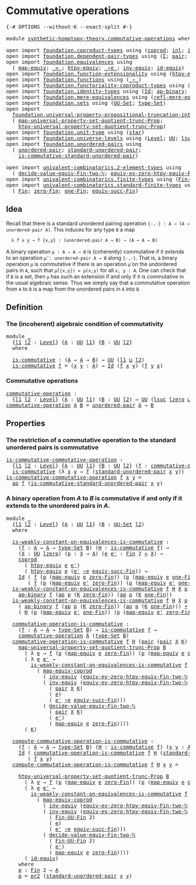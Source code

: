 # Commutative operations

<pre class="Agda"><a id="35" class="Symbol">{-#</a> <a id="39" class="Keyword">OPTIONS</a> <a id="47" class="Pragma">--without-K</a> <a id="59" class="Pragma">--exact-split</a> <a id="73" class="Symbol">#-}</a>

<a id="78" class="Keyword">module</a> <a id="85" href="synthetic-homotopy-theory.commutative-operations.html" class="Module">synthetic-homotopy-theory.commutative-operations</a> <a id="134" class="Keyword">where</a>

<a id="141" class="Keyword">open</a> <a id="146" class="Keyword">import</a> <a id="153" href="foundation.coproduct-types.html" class="Module">foundation.coproduct-types</a> <a id="180" class="Keyword">using</a> <a id="186" class="Symbol">(</a><a id="187" href="foundation.coproduct-types.html#1168" class="Datatype">coprod</a><a id="193" class="Symbol">;</a> <a id="195" href="foundation.coproduct-types.html#1239" class="InductiveConstructor">inl</a><a id="198" class="Symbol">;</a> <a id="200" href="foundation.coproduct-types.html#1262" class="InductiveConstructor">inr</a><a id="203" class="Symbol">)</a>
<a id="205" class="Keyword">open</a> <a id="210" class="Keyword">import</a> <a id="217" href="foundation.dependent-pair-types.html" class="Module">foundation.dependent-pair-types</a> <a id="249" class="Keyword">using</a> <a id="255" class="Symbol">(</a><a id="256" href="foundation-core.dependent-pair-types.html#502" class="Record">Σ</a><a id="257" class="Symbol">;</a> <a id="259" href="foundation-core.dependent-pair-types.html#575" class="InductiveConstructor">pair</a><a id="263" class="Symbol">;</a> <a id="265" href="foundation-core.dependent-pair-types.html#592" class="Field">pr1</a><a id="268" class="Symbol">;</a> <a id="270" href="foundation-core.dependent-pair-types.html#604" class="Field">pr2</a><a id="273" class="Symbol">)</a>
<a id="275" class="Keyword">open</a> <a id="280" class="Keyword">import</a> <a id="287" href="foundation.equivalences.html" class="Module">foundation.equivalences</a> <a id="311" class="Keyword">using</a>
  <a id="319" class="Symbol">(</a> <a id="321" href="foundation-core.equivalences.html#1807" class="Function">map-equiv</a><a id="330" class="Symbol">;</a> <a id="332" href="foundation-core.equivalences.html#1607" class="Function Operator">_≃_</a><a id="335" class="Symbol">;</a> <a id="337" href="foundation.equivalences.html#14008" class="Function">htpy-equiv</a><a id="347" class="Symbol">;</a> <a id="349" href="foundation-core.equivalences.html#7843" class="Function Operator">_∘e_</a><a id="353" class="Symbol">;</a> <a id="355" href="foundation-core.equivalences.html#5707" class="Function">inv-equiv</a><a id="364" class="Symbol">;</a> <a id="366" href="foundation-core.equivalences.html#2480" class="Function">id-equiv</a><a id="374" class="Symbol">)</a>
<a id="376" class="Keyword">open</a> <a id="381" class="Keyword">import</a> <a id="388" href="foundation.function-extensionality.html" class="Module">foundation.function-extensionality</a> <a id="423" class="Keyword">using</a> <a id="429" class="Symbol">(</a><a id="430" href="foundation.function-extensionality.html#946" class="Function">htpy-eq</a><a id="437" class="Symbol">)</a>
<a id="439" class="Keyword">open</a> <a id="444" class="Keyword">import</a> <a id="451" href="foundation.functions.html" class="Module">foundation.functions</a> <a id="472" class="Keyword">using</a> <a id="478" class="Symbol">(</a><a id="479" href="foundation-core.functions.html#407" class="Function Operator">_∘_</a><a id="482" class="Symbol">)</a>
<a id="484" class="Keyword">open</a> <a id="489" class="Keyword">import</a> <a id="496" href="foundation.functoriality-coproduct-types.html" class="Module">foundation.functoriality-coproduct-types</a> <a id="537" class="Keyword">using</a> <a id="543" class="Symbol">(</a><a id="544" href="foundation.functoriality-coproduct-types.html#4427" class="Function">map-equiv-coprod</a><a id="560" class="Symbol">)</a>
<a id="562" class="Keyword">open</a> <a id="567" class="Keyword">import</a> <a id="574" href="foundation.identity-types.html" class="Module">foundation.identity-types</a> <a id="600" class="Keyword">using</a> <a id="606" class="Symbol">(</a><a id="607" href="foundation-core.identity-types.html#641" class="Datatype">Id</a><a id="609" class="Symbol">;</a> <a id="611" href="foundation-core.identity-types.html#6352" class="Function">ap-binary</a><a id="620" class="Symbol">;</a> <a id="622" href="foundation-core.identity-types.html#2853" class="Function">ap</a><a id="624" class="Symbol">;</a> <a id="626" href="foundation-core.identity-types.html#1239" class="Function Operator">_∙_</a><a id="629" class="Symbol">)</a>
<a id="631" class="Keyword">open</a> <a id="636" class="Keyword">import</a> <a id="643" href="foundation.mere-equivalences.html" class="Module">foundation.mere-equivalences</a> <a id="672" class="Keyword">using</a> <a id="678" class="Symbol">(</a><a id="679" href="foundation.mere-equivalences.html#1762" class="Function">refl-mere-equiv</a><a id="694" class="Symbol">)</a>
<a id="696" class="Keyword">open</a> <a id="701" class="Keyword">import</a> <a id="708" href="foundation.sets.html" class="Module">foundation.sets</a> <a id="724" class="Keyword">using</a> <a id="730" class="Symbol">(</a><a id="731" href="foundation-core.sets.html#1177" class="Function">UU-Set</a><a id="737" class="Symbol">;</a> <a id="739" href="foundation-core.sets.html#1291" class="Function">type-Set</a><a id="747" class="Symbol">)</a>
<a id="749" class="Keyword">open</a> <a id="754" class="Keyword">import</a>
  <a id="763" href="foundation.universal-property-propositional-truncation-into-sets.html" class="Module">foundation.universal-property-propositional-truncation-into-sets</a> <a id="828" class="Keyword">using</a>
  <a id="836" class="Symbol">(</a> <a id="838" href="foundation.universal-property-propositional-truncation-into-sets.html#3778" class="Function">map-universal-property-set-quotient-trunc-Prop</a><a id="884" class="Symbol">;</a>
    <a id="890" href="foundation.universal-property-propositional-truncation-into-sets.html#4467" class="Function">htpy-universal-property-set-quotient-trunc-Prop</a><a id="937" class="Symbol">)</a>
<a id="939" class="Keyword">open</a> <a id="944" class="Keyword">import</a> <a id="951" href="foundation.unit-type.html" class="Module">foundation.unit-type</a> <a id="972" class="Keyword">using</a> <a id="978" class="Symbol">(</a><a id="979" href="foundation.unit-type.html#999" class="InductiveConstructor">star</a><a id="983" class="Symbol">)</a>
<a id="985" class="Keyword">open</a> <a id="990" class="Keyword">import</a> <a id="997" href="foundation.universe-levels.html" class="Module">foundation.universe-levels</a> <a id="1024" class="Keyword">using</a> <a id="1030" class="Symbol">(</a><a id="1031" href="Agda.Primitive.html#597" class="Postulate">Level</a><a id="1036" class="Symbol">;</a> <a id="1038" href="foundation-core.universe-levels.html#222" class="Primitive">UU</a><a id="1040" class="Symbol">;</a> <a id="1042" href="Agda.Primitive.html#780" class="Primitive">lsuc</a><a id="1046" class="Symbol">;</a> <a id="1048" href="Agda.Primitive.html#810" class="Primitive Operator">_⊔_</a><a id="1051" class="Symbol">;</a> <a id="1053" href="Agda.Primitive.html#764" class="Primitive">lzero</a><a id="1058" class="Symbol">)</a>
<a id="1060" class="Keyword">open</a> <a id="1065" class="Keyword">import</a> <a id="1072" href="foundation.unordered-pairs.html" class="Module">foundation.unordered-pairs</a> <a id="1099" class="Keyword">using</a>
  <a id="1107" class="Symbol">(</a> <a id="1109" href="foundation.unordered-pairs.html#2321" class="Function">unordered-pair</a><a id="1123" class="Symbol">;</a> <a id="1125" href="foundation.unordered-pairs.html#4308" class="Function">standard-unordered-pair</a><a id="1148" class="Symbol">;</a>
    <a id="1154" href="foundation.unordered-pairs.html#7236" class="Function">is-commutative-standard-unordered-pair</a><a id="1192" class="Symbol">)</a>

<a id="1195" class="Keyword">open</a> <a id="1200" class="Keyword">import</a> <a id="1207" href="univalent-combinatorics.2-element-types.html" class="Module">univalent-combinatorics.2-element-types</a> <a id="1247" class="Keyword">using</a>
  <a id="1255" class="Symbol">(</a> <a id="1257" href="univalent-combinatorics.2-element-types.html#28054" class="Function">decide-value-equiv-Fin-two-ℕ</a><a id="1285" class="Symbol">;</a> <a id="1287" href="univalent-combinatorics.2-element-types.html#17066" class="Function">equiv-ev-zero-htpy-equiv-Fin-two-ℕ</a><a id="1321" class="Symbol">)</a>
<a id="1323" class="Keyword">open</a> <a id="1328" class="Keyword">import</a> <a id="1335" href="univalent-combinatorics.finite-types.html" class="Module">univalent-combinatorics.finite-types</a> <a id="1372" class="Keyword">using</a> <a id="1378" class="Symbol">(</a><a id="1379" href="univalent-combinatorics.finite-types.html#9007" class="Function">Fin-UU-Fin</a><a id="1389" class="Symbol">)</a>
<a id="1391" class="Keyword">open</a> <a id="1396" class="Keyword">import</a> <a id="1403" href="univalent-combinatorics.standard-finite-types.html" class="Module">univalent-combinatorics.standard-finite-types</a> <a id="1449" class="Keyword">using</a>
  <a id="1457" class="Symbol">(</a> <a id="1459" href="univalent-combinatorics.standard-finite-types.html#2085" class="Function">Fin</a><a id="1462" class="Symbol">;</a> <a id="1464" href="univalent-combinatorics.standard-finite-types.html#7019" class="Function">zero-Fin</a><a id="1472" class="Symbol">;</a> <a id="1474" href="univalent-combinatorics.standard-finite-types.html#8254" class="Function">one-Fin</a><a id="1481" class="Symbol">;</a> <a id="1483" href="univalent-combinatorics.standard-finite-types.html#11714" class="Function">equiv-succ-Fin</a><a id="1497" class="Symbol">)</a>
</pre>
## Idea

Recall that there is a standard unordered pairing operation `{-,-} : A → (A → unordered-pair A)`. This induces for any type `B` a map

```md
  λ f x y → f {x,y} : (unordered-pair A → B) → (A → A → B)
```

A binary operation `μ : A → A → B` is (coherently) commutative if it extends to an operation `μ̃ : unordered-pair A → B` along `{-,-}`. That is, a binary operation `μ` is commutative if there is an operation `μ̃` on the undordered pairs in `A`, such that `μ̃({x,y}) = μ(x,y)` for all `x, y : A`. One can check that if `B` is a set, then `μ` has such an extension if and only if it is commutative in the usual algebraic sense. Thus we simply say that a commutative operation from `A` to `B` is a map from the unordered pairs in `A` into `B`.

## Definition

### The (incoherent) algebraic condition of commutativity

<pre class="Agda"><a id="2342" class="Keyword">module</a> <a id="2349" href="synthetic-homotopy-theory.commutative-operations.html#2349" class="Module">_</a>
  <a id="2353" class="Symbol">{</a><a id="2354" href="synthetic-homotopy-theory.commutative-operations.html#2354" class="Bound">l1</a> <a id="2357" href="synthetic-homotopy-theory.commutative-operations.html#2357" class="Bound">l2</a> <a id="2360" class="Symbol">:</a> <a id="2362" href="Agda.Primitive.html#597" class="Postulate">Level</a><a id="2367" class="Symbol">}</a> <a id="2369" class="Symbol">{</a><a id="2370" href="synthetic-homotopy-theory.commutative-operations.html#2370" class="Bound">A</a> <a id="2372" class="Symbol">:</a> <a id="2374" href="foundation-core.universe-levels.html#222" class="Primitive">UU</a> <a id="2377" href="synthetic-homotopy-theory.commutative-operations.html#2354" class="Bound">l1</a><a id="2379" class="Symbol">}</a> <a id="2381" class="Symbol">{</a><a id="2382" href="synthetic-homotopy-theory.commutative-operations.html#2382" class="Bound">B</a> <a id="2384" class="Symbol">:</a> <a id="2386" href="foundation-core.universe-levels.html#222" class="Primitive">UU</a> <a id="2389" href="synthetic-homotopy-theory.commutative-operations.html#2357" class="Bound">l2</a><a id="2391" class="Symbol">}</a>
  <a id="2395" class="Keyword">where</a>
  
  <a id="2406" href="synthetic-homotopy-theory.commutative-operations.html#2406" class="Function">is-commutative</a> <a id="2421" class="Symbol">:</a> <a id="2423" class="Symbol">(</a><a id="2424" href="synthetic-homotopy-theory.commutative-operations.html#2370" class="Bound">A</a> <a id="2426" class="Symbol">→</a> <a id="2428" href="synthetic-homotopy-theory.commutative-operations.html#2370" class="Bound">A</a> <a id="2430" class="Symbol">→</a> <a id="2432" href="synthetic-homotopy-theory.commutative-operations.html#2382" class="Bound">B</a><a id="2433" class="Symbol">)</a> <a id="2435" class="Symbol">→</a> <a id="2437" href="foundation-core.universe-levels.html#222" class="Primitive">UU</a> <a id="2440" class="Symbol">(</a><a id="2441" href="synthetic-homotopy-theory.commutative-operations.html#2354" class="Bound">l1</a> <a id="2444" href="Agda.Primitive.html#810" class="Primitive Operator">⊔</a> <a id="2446" href="synthetic-homotopy-theory.commutative-operations.html#2357" class="Bound">l2</a><a id="2448" class="Symbol">)</a>
  <a id="2452" href="synthetic-homotopy-theory.commutative-operations.html#2406" class="Function">is-commutative</a> <a id="2467" href="synthetic-homotopy-theory.commutative-operations.html#2467" class="Bound">f</a> <a id="2469" class="Symbol">=</a> <a id="2471" class="Symbol">(</a><a id="2472" href="synthetic-homotopy-theory.commutative-operations.html#2472" class="Bound">x</a> <a id="2474" href="synthetic-homotopy-theory.commutative-operations.html#2474" class="Bound">y</a> <a id="2476" class="Symbol">:</a> <a id="2478" href="synthetic-homotopy-theory.commutative-operations.html#2370" class="Bound">A</a><a id="2479" class="Symbol">)</a> <a id="2481" class="Symbol">→</a> <a id="2483" href="foundation-core.identity-types.html#641" class="Datatype">Id</a> <a id="2486" class="Symbol">(</a><a id="2487" href="synthetic-homotopy-theory.commutative-operations.html#2467" class="Bound">f</a> <a id="2489" href="synthetic-homotopy-theory.commutative-operations.html#2472" class="Bound">x</a> <a id="2491" href="synthetic-homotopy-theory.commutative-operations.html#2474" class="Bound">y</a><a id="2492" class="Symbol">)</a> <a id="2494" class="Symbol">(</a><a id="2495" href="synthetic-homotopy-theory.commutative-operations.html#2467" class="Bound">f</a> <a id="2497" href="synthetic-homotopy-theory.commutative-operations.html#2474" class="Bound">y</a> <a id="2499" href="synthetic-homotopy-theory.commutative-operations.html#2472" class="Bound">x</a><a id="2500" class="Symbol">)</a>
</pre>
### Commutative operations

<pre class="Agda"><a id="commutative-operation"></a><a id="2543" href="synthetic-homotopy-theory.commutative-operations.html#2543" class="Function">commutative-operation</a> <a id="2565" class="Symbol">:</a>
  <a id="2569" class="Symbol">{</a><a id="2570" href="synthetic-homotopy-theory.commutative-operations.html#2570" class="Bound">l1</a> <a id="2573" href="synthetic-homotopy-theory.commutative-operations.html#2573" class="Bound">l2</a> <a id="2576" class="Symbol">:</a> <a id="2578" href="Agda.Primitive.html#597" class="Postulate">Level</a><a id="2583" class="Symbol">}</a> <a id="2585" class="Symbol">(</a><a id="2586" href="synthetic-homotopy-theory.commutative-operations.html#2586" class="Bound">A</a> <a id="2588" class="Symbol">:</a> <a id="2590" href="foundation-core.universe-levels.html#222" class="Primitive">UU</a> <a id="2593" href="synthetic-homotopy-theory.commutative-operations.html#2570" class="Bound">l1</a><a id="2595" class="Symbol">)</a> <a id="2597" class="Symbol">(</a><a id="2598" href="synthetic-homotopy-theory.commutative-operations.html#2598" class="Bound">B</a> <a id="2600" class="Symbol">:</a> <a id="2602" href="foundation-core.universe-levels.html#222" class="Primitive">UU</a> <a id="2605" href="synthetic-homotopy-theory.commutative-operations.html#2573" class="Bound">l2</a><a id="2607" class="Symbol">)</a> <a id="2609" class="Symbol">→</a> <a id="2611" href="foundation-core.universe-levels.html#222" class="Primitive">UU</a> <a id="2614" class="Symbol">(</a><a id="2615" href="Agda.Primitive.html#780" class="Primitive">lsuc</a> <a id="2620" href="Agda.Primitive.html#764" class="Primitive">lzero</a> <a id="2626" href="Agda.Primitive.html#810" class="Primitive Operator">⊔</a> <a id="2628" href="synthetic-homotopy-theory.commutative-operations.html#2570" class="Bound">l1</a> <a id="2631" href="Agda.Primitive.html#810" class="Primitive Operator">⊔</a> <a id="2633" href="synthetic-homotopy-theory.commutative-operations.html#2573" class="Bound">l2</a><a id="2635" class="Symbol">)</a>
<a id="2637" href="synthetic-homotopy-theory.commutative-operations.html#2543" class="Function">commutative-operation</a> <a id="2659" href="synthetic-homotopy-theory.commutative-operations.html#2659" class="Bound">A</a> <a id="2661" href="synthetic-homotopy-theory.commutative-operations.html#2661" class="Bound">B</a> <a id="2663" class="Symbol">=</a> <a id="2665" href="foundation.unordered-pairs.html#2321" class="Function">unordered-pair</a> <a id="2680" href="synthetic-homotopy-theory.commutative-operations.html#2659" class="Bound">A</a> <a id="2682" class="Symbol">→</a> <a id="2684" href="synthetic-homotopy-theory.commutative-operations.html#2661" class="Bound">B</a>
</pre>
## Properties

### The restriction of a commutative operation to the standard unordered pairs is commutative

<pre class="Agda"><a id="is-commutative-commutative-operation"></a><a id="2809" href="synthetic-homotopy-theory.commutative-operations.html#2809" class="Function">is-commutative-commutative-operation</a> <a id="2846" class="Symbol">:</a>
  <a id="2850" class="Symbol">{</a><a id="2851" href="synthetic-homotopy-theory.commutative-operations.html#2851" class="Bound">l1</a> <a id="2854" href="synthetic-homotopy-theory.commutative-operations.html#2854" class="Bound">l2</a> <a id="2857" class="Symbol">:</a> <a id="2859" href="Agda.Primitive.html#597" class="Postulate">Level</a><a id="2864" class="Symbol">}</a> <a id="2866" class="Symbol">{</a><a id="2867" href="synthetic-homotopy-theory.commutative-operations.html#2867" class="Bound">A</a> <a id="2869" class="Symbol">:</a> <a id="2871" href="foundation-core.universe-levels.html#222" class="Primitive">UU</a> <a id="2874" href="synthetic-homotopy-theory.commutative-operations.html#2851" class="Bound">l1</a><a id="2876" class="Symbol">}</a> <a id="2878" class="Symbol">{</a><a id="2879" href="synthetic-homotopy-theory.commutative-operations.html#2879" class="Bound">B</a> <a id="2881" class="Symbol">:</a> <a id="2883" href="foundation-core.universe-levels.html#222" class="Primitive">UU</a> <a id="2886" href="synthetic-homotopy-theory.commutative-operations.html#2854" class="Bound">l2</a><a id="2888" class="Symbol">}</a> <a id="2890" class="Symbol">(</a><a id="2891" href="synthetic-homotopy-theory.commutative-operations.html#2891" class="Bound">f</a> <a id="2893" class="Symbol">:</a> <a id="2895" href="synthetic-homotopy-theory.commutative-operations.html#2543" class="Function">commutative-operation</a> <a id="2917" href="synthetic-homotopy-theory.commutative-operations.html#2867" class="Bound">A</a> <a id="2919" href="synthetic-homotopy-theory.commutative-operations.html#2879" class="Bound">B</a><a id="2920" class="Symbol">)</a> <a id="2922" class="Symbol">→</a>
  <a id="2926" href="synthetic-homotopy-theory.commutative-operations.html#2406" class="Function">is-commutative</a> <a id="2941" class="Symbol">(λ</a> <a id="2944" href="synthetic-homotopy-theory.commutative-operations.html#2944" class="Bound">x</a> <a id="2946" href="synthetic-homotopy-theory.commutative-operations.html#2946" class="Bound">y</a> <a id="2948" class="Symbol">→</a> <a id="2950" href="synthetic-homotopy-theory.commutative-operations.html#2891" class="Bound">f</a> <a id="2952" class="Symbol">(</a><a id="2953" href="foundation.unordered-pairs.html#4308" class="Function">standard-unordered-pair</a> <a id="2977" href="synthetic-homotopy-theory.commutative-operations.html#2944" class="Bound">x</a> <a id="2979" href="synthetic-homotopy-theory.commutative-operations.html#2946" class="Bound">y</a><a id="2980" class="Symbol">))</a>
<a id="2983" href="synthetic-homotopy-theory.commutative-operations.html#2809" class="Function">is-commutative-commutative-operation</a> <a id="3020" href="synthetic-homotopy-theory.commutative-operations.html#3020" class="Bound">f</a> <a id="3022" href="synthetic-homotopy-theory.commutative-operations.html#3022" class="Bound">x</a> <a id="3024" href="synthetic-homotopy-theory.commutative-operations.html#3024" class="Bound">y</a> <a id="3026" class="Symbol">=</a>
  <a id="3030" href="foundation-core.identity-types.html#2853" class="Function">ap</a> <a id="3033" href="synthetic-homotopy-theory.commutative-operations.html#3020" class="Bound">f</a> <a id="3035" class="Symbol">(</a><a id="3036" href="foundation.unordered-pairs.html#7236" class="Function">is-commutative-standard-unordered-pair</a> <a id="3075" href="synthetic-homotopy-theory.commutative-operations.html#3022" class="Bound">x</a> <a id="3077" href="synthetic-homotopy-theory.commutative-operations.html#3024" class="Bound">y</a><a id="3078" class="Symbol">)</a>
</pre>
### A binary operation from $A$ to $B$ is commutative if and only if it extends to the unordered pairs in $A$.

<pre class="Agda"><a id="3205" class="Keyword">module</a> <a id="3212" href="synthetic-homotopy-theory.commutative-operations.html#3212" class="Module">_</a>
  <a id="3216" class="Symbol">{</a><a id="3217" href="synthetic-homotopy-theory.commutative-operations.html#3217" class="Bound">l1</a> <a id="3220" href="synthetic-homotopy-theory.commutative-operations.html#3220" class="Bound">l2</a> <a id="3223" class="Symbol">:</a> <a id="3225" href="Agda.Primitive.html#597" class="Postulate">Level</a><a id="3230" class="Symbol">}</a> <a id="3232" class="Symbol">{</a><a id="3233" href="synthetic-homotopy-theory.commutative-operations.html#3233" class="Bound">A</a> <a id="3235" class="Symbol">:</a> <a id="3237" href="foundation-core.universe-levels.html#222" class="Primitive">UU</a> <a id="3240" href="synthetic-homotopy-theory.commutative-operations.html#3217" class="Bound">l1</a><a id="3242" class="Symbol">}</a> <a id="3244" class="Symbol">(</a><a id="3245" href="synthetic-homotopy-theory.commutative-operations.html#3245" class="Bound">B</a> <a id="3247" class="Symbol">:</a> <a id="3249" href="foundation-core.sets.html#1177" class="Function">UU-Set</a> <a id="3256" href="synthetic-homotopy-theory.commutative-operations.html#3220" class="Bound">l2</a><a id="3258" class="Symbol">)</a>
  <a id="3262" class="Keyword">where</a>

  <a id="3271" href="synthetic-homotopy-theory.commutative-operations.html#3271" class="Function">is-weakly-constant-on-equivalences-is-commutative</a> <a id="3321" class="Symbol">:</a>
    <a id="3327" class="Symbol">(</a><a id="3328" href="synthetic-homotopy-theory.commutative-operations.html#3328" class="Bound">f</a> <a id="3330" class="Symbol">:</a> <a id="3332" href="synthetic-homotopy-theory.commutative-operations.html#3233" class="Bound">A</a> <a id="3334" class="Symbol">→</a> <a id="3336" href="synthetic-homotopy-theory.commutative-operations.html#3233" class="Bound">A</a> <a id="3338" class="Symbol">→</a> <a id="3340" href="foundation-core.sets.html#1291" class="Function">type-Set</a> <a id="3349" href="synthetic-homotopy-theory.commutative-operations.html#3245" class="Bound">B</a><a id="3350" class="Symbol">)</a> <a id="3352" class="Symbol">(</a><a id="3353" href="synthetic-homotopy-theory.commutative-operations.html#3353" class="Bound">H</a> <a id="3355" class="Symbol">:</a> <a id="3357" href="synthetic-homotopy-theory.commutative-operations.html#2406" class="Function">is-commutative</a> <a id="3372" href="synthetic-homotopy-theory.commutative-operations.html#3328" class="Bound">f</a><a id="3373" class="Symbol">)</a> <a id="3375" class="Symbol">→</a>
    <a id="3381" class="Symbol">(</a><a id="3382" href="synthetic-homotopy-theory.commutative-operations.html#3382" class="Bound">X</a> <a id="3384" class="Symbol">:</a> <a id="3386" href="foundation-core.universe-levels.html#222" class="Primitive">UU</a> <a id="3389" href="Agda.Primitive.html#764" class="Primitive">lzero</a><a id="3394" class="Symbol">)</a> <a id="3396" class="Symbol">(</a><a id="3397" href="synthetic-homotopy-theory.commutative-operations.html#3397" class="Bound">p</a> <a id="3399" class="Symbol">:</a> <a id="3401" href="synthetic-homotopy-theory.commutative-operations.html#3382" class="Bound">X</a> <a id="3403" class="Symbol">→</a> <a id="3405" href="synthetic-homotopy-theory.commutative-operations.html#3233" class="Bound">A</a><a id="3406" class="Symbol">)</a> <a id="3408" class="Symbol">(</a><a id="3409" href="synthetic-homotopy-theory.commutative-operations.html#3409" class="Bound">e</a> <a id="3411" href="synthetic-homotopy-theory.commutative-operations.html#3411" class="Bound">e&#39;</a> <a id="3414" class="Symbol">:</a> <a id="3416" href="univalent-combinatorics.standard-finite-types.html#2085" class="Function">Fin</a> <a id="3420" class="Number">2</a> <a id="3422" href="foundation-core.equivalences.html#1607" class="Function Operator">≃</a> <a id="3424" href="synthetic-homotopy-theory.commutative-operations.html#3382" class="Bound">X</a><a id="3425" class="Symbol">)</a> <a id="3427" class="Symbol">→</a>
    <a id="3433" href="foundation.coproduct-types.html#1168" class="Datatype">coprod</a>
      <a id="3446" class="Symbol">(</a> <a id="3448" href="foundation.equivalences.html#14008" class="Function">htpy-equiv</a> <a id="3459" href="synthetic-homotopy-theory.commutative-operations.html#3409" class="Bound">e</a> <a id="3461" href="synthetic-homotopy-theory.commutative-operations.html#3411" class="Bound">e&#39;</a><a id="3463" class="Symbol">)</a>
      <a id="3471" class="Symbol">(</a> <a id="3473" href="foundation.equivalences.html#14008" class="Function">htpy-equiv</a> <a id="3484" href="synthetic-homotopy-theory.commutative-operations.html#3409" class="Bound">e</a> <a id="3486" class="Symbol">(</a><a id="3487" href="synthetic-homotopy-theory.commutative-operations.html#3411" class="Bound">e&#39;</a> <a id="3490" href="foundation-core.equivalences.html#7843" class="Function Operator">∘e</a> <a id="3493" href="univalent-combinatorics.standard-finite-types.html#11714" class="Function">equiv-succ-Fin</a><a id="3507" class="Symbol">))</a> <a id="3510" class="Symbol">→</a>
    <a id="3516" href="foundation-core.identity-types.html#641" class="Datatype">Id</a> <a id="3519" class="Symbol">(</a> <a id="3521" href="synthetic-homotopy-theory.commutative-operations.html#3328" class="Bound">f</a> <a id="3523" class="Symbol">(</a><a id="3524" href="synthetic-homotopy-theory.commutative-operations.html#3397" class="Bound">p</a> <a id="3526" class="Symbol">(</a><a id="3527" href="foundation-core.equivalences.html#1807" class="Function">map-equiv</a> <a id="3537" href="synthetic-homotopy-theory.commutative-operations.html#3409" class="Bound">e</a> <a id="3539" href="univalent-combinatorics.standard-finite-types.html#7019" class="Function">zero-Fin</a><a id="3547" class="Symbol">))</a> <a id="3550" class="Symbol">(</a><a id="3551" href="synthetic-homotopy-theory.commutative-operations.html#3397" class="Bound">p</a> <a id="3553" class="Symbol">(</a><a id="3554" href="foundation-core.equivalences.html#1807" class="Function">map-equiv</a> <a id="3564" href="synthetic-homotopy-theory.commutative-operations.html#3409" class="Bound">e</a> <a id="3566" href="univalent-combinatorics.standard-finite-types.html#8254" class="Function">one-Fin</a><a id="3573" class="Symbol">)))</a>
       <a id="3584" class="Symbol">(</a> <a id="3586" href="synthetic-homotopy-theory.commutative-operations.html#3328" class="Bound">f</a> <a id="3588" class="Symbol">(</a><a id="3589" href="synthetic-homotopy-theory.commutative-operations.html#3397" class="Bound">p</a> <a id="3591" class="Symbol">(</a><a id="3592" href="foundation-core.equivalences.html#1807" class="Function">map-equiv</a> <a id="3602" href="synthetic-homotopy-theory.commutative-operations.html#3411" class="Bound">e&#39;</a> <a id="3605" href="univalent-combinatorics.standard-finite-types.html#7019" class="Function">zero-Fin</a><a id="3613" class="Symbol">))</a> <a id="3616" class="Symbol">(</a><a id="3617" href="synthetic-homotopy-theory.commutative-operations.html#3397" class="Bound">p</a> <a id="3619" class="Symbol">(</a><a id="3620" href="foundation-core.equivalences.html#1807" class="Function">map-equiv</a> <a id="3630" href="synthetic-homotopy-theory.commutative-operations.html#3411" class="Bound">e&#39;</a> <a id="3633" href="univalent-combinatorics.standard-finite-types.html#8254" class="Function">one-Fin</a><a id="3640" class="Symbol">)))</a>
  <a id="3646" href="synthetic-homotopy-theory.commutative-operations.html#3271" class="Function">is-weakly-constant-on-equivalences-is-commutative</a> <a id="3696" href="synthetic-homotopy-theory.commutative-operations.html#3696" class="Bound">f</a> <a id="3698" href="synthetic-homotopy-theory.commutative-operations.html#3698" class="Bound">H</a> <a id="3700" href="synthetic-homotopy-theory.commutative-operations.html#3700" class="Bound">X</a> <a id="3702" href="synthetic-homotopy-theory.commutative-operations.html#3702" class="Bound">p</a> <a id="3704" href="synthetic-homotopy-theory.commutative-operations.html#3704" class="Bound">e</a> <a id="3706" href="synthetic-homotopy-theory.commutative-operations.html#3706" class="Bound">e&#39;</a> <a id="3709" class="Symbol">(</a><a id="3710" href="foundation.coproduct-types.html#1239" class="InductiveConstructor">inl</a> <a id="3714" href="synthetic-homotopy-theory.commutative-operations.html#3714" class="Bound">K</a><a id="3715" class="Symbol">)</a> <a id="3717" class="Symbol">=</a>
    <a id="3723" href="foundation-core.identity-types.html#6352" class="Function">ap-binary</a> <a id="3733" href="synthetic-homotopy-theory.commutative-operations.html#3696" class="Bound">f</a> <a id="3735" class="Symbol">(</a><a id="3736" href="foundation-core.identity-types.html#2853" class="Function">ap</a> <a id="3739" href="synthetic-homotopy-theory.commutative-operations.html#3702" class="Bound">p</a> <a id="3741" class="Symbol">(</a><a id="3742" href="synthetic-homotopy-theory.commutative-operations.html#3714" class="Bound">K</a> <a id="3744" href="univalent-combinatorics.standard-finite-types.html#7019" class="Function">zero-Fin</a><a id="3752" class="Symbol">))</a> <a id="3755" class="Symbol">(</a><a id="3756" href="foundation-core.identity-types.html#2853" class="Function">ap</a> <a id="3759" href="synthetic-homotopy-theory.commutative-operations.html#3702" class="Bound">p</a> <a id="3761" class="Symbol">(</a><a id="3762" href="synthetic-homotopy-theory.commutative-operations.html#3714" class="Bound">K</a> <a id="3764" href="univalent-combinatorics.standard-finite-types.html#8254" class="Function">one-Fin</a><a id="3771" class="Symbol">))</a>
  <a id="3776" href="synthetic-homotopy-theory.commutative-operations.html#3271" class="Function">is-weakly-constant-on-equivalences-is-commutative</a> <a id="3826" href="synthetic-homotopy-theory.commutative-operations.html#3826" class="Bound">f</a> <a id="3828" href="synthetic-homotopy-theory.commutative-operations.html#3828" class="Bound">H</a> <a id="3830" href="synthetic-homotopy-theory.commutative-operations.html#3830" class="Bound">X</a> <a id="3832" href="synthetic-homotopy-theory.commutative-operations.html#3832" class="Bound">p</a> <a id="3834" href="synthetic-homotopy-theory.commutative-operations.html#3834" class="Bound">e</a> <a id="3836" href="synthetic-homotopy-theory.commutative-operations.html#3836" class="Bound">e&#39;</a> <a id="3839" class="Symbol">(</a><a id="3840" href="foundation.coproduct-types.html#1262" class="InductiveConstructor">inr</a> <a id="3844" href="synthetic-homotopy-theory.commutative-operations.html#3844" class="Bound">K</a><a id="3845" class="Symbol">)</a> <a id="3847" class="Symbol">=</a>
    <a id="3853" class="Symbol">(</a> <a id="3855" href="foundation-core.identity-types.html#6352" class="Function">ap-binary</a> <a id="3865" href="synthetic-homotopy-theory.commutative-operations.html#3826" class="Bound">f</a> <a id="3867" class="Symbol">(</a><a id="3868" href="foundation-core.identity-types.html#2853" class="Function">ap</a> <a id="3871" href="synthetic-homotopy-theory.commutative-operations.html#3832" class="Bound">p</a> <a id="3873" class="Symbol">(</a><a id="3874" href="synthetic-homotopy-theory.commutative-operations.html#3844" class="Bound">K</a> <a id="3876" href="univalent-combinatorics.standard-finite-types.html#7019" class="Function">zero-Fin</a><a id="3884" class="Symbol">))</a> <a id="3887" class="Symbol">(</a><a id="3888" href="foundation-core.identity-types.html#2853" class="Function">ap</a> <a id="3891" href="synthetic-homotopy-theory.commutative-operations.html#3832" class="Bound">p</a> <a id="3893" class="Symbol">(</a><a id="3894" href="synthetic-homotopy-theory.commutative-operations.html#3844" class="Bound">K</a> <a id="3896" href="univalent-combinatorics.standard-finite-types.html#8254" class="Function">one-Fin</a><a id="3903" class="Symbol">)))</a> <a id="3907" href="foundation-core.identity-types.html#1239" class="Function Operator">∙</a>
    <a id="3913" class="Symbol">(</a> <a id="3915" href="synthetic-homotopy-theory.commutative-operations.html#3828" class="Bound">H</a> <a id="3917" class="Symbol">(</a><a id="3918" href="synthetic-homotopy-theory.commutative-operations.html#3832" class="Bound">p</a> <a id="3920" class="Symbol">(</a><a id="3921" href="foundation-core.equivalences.html#1807" class="Function">map-equiv</a> <a id="3931" href="synthetic-homotopy-theory.commutative-operations.html#3836" class="Bound">e&#39;</a> <a id="3934" href="univalent-combinatorics.standard-finite-types.html#8254" class="Function">one-Fin</a><a id="3941" class="Symbol">))</a> <a id="3944" class="Symbol">(</a><a id="3945" href="synthetic-homotopy-theory.commutative-operations.html#3832" class="Bound">p</a> <a id="3947" class="Symbol">(</a><a id="3948" href="foundation-core.equivalences.html#1807" class="Function">map-equiv</a> <a id="3958" href="synthetic-homotopy-theory.commutative-operations.html#3836" class="Bound">e&#39;</a> <a id="3961" href="univalent-combinatorics.standard-finite-types.html#7019" class="Function">zero-Fin</a><a id="3969" class="Symbol">)))</a>
  
  <a id="3978" href="synthetic-homotopy-theory.commutative-operations.html#3978" class="Function">commutative-operation-is-commutative</a> <a id="4015" class="Symbol">:</a>
    <a id="4021" class="Symbol">(</a><a id="4022" href="synthetic-homotopy-theory.commutative-operations.html#4022" class="Bound">f</a> <a id="4024" class="Symbol">:</a> <a id="4026" href="synthetic-homotopy-theory.commutative-operations.html#3233" class="Bound">A</a> <a id="4028" class="Symbol">→</a> <a id="4030" href="synthetic-homotopy-theory.commutative-operations.html#3233" class="Bound">A</a> <a id="4032" class="Symbol">→</a> <a id="4034" href="foundation-core.sets.html#1291" class="Function">type-Set</a> <a id="4043" href="synthetic-homotopy-theory.commutative-operations.html#3245" class="Bound">B</a><a id="4044" class="Symbol">)</a> <a id="4046" class="Symbol">→</a> <a id="4048" href="synthetic-homotopy-theory.commutative-operations.html#2406" class="Function">is-commutative</a> <a id="4063" href="synthetic-homotopy-theory.commutative-operations.html#4022" class="Bound">f</a> <a id="4065" class="Symbol">→</a>
    <a id="4071" href="synthetic-homotopy-theory.commutative-operations.html#2543" class="Function">commutative-operation</a> <a id="4093" href="synthetic-homotopy-theory.commutative-operations.html#3233" class="Bound">A</a> <a id="4095" class="Symbol">(</a><a id="4096" href="foundation-core.sets.html#1291" class="Function">type-Set</a> <a id="4105" href="synthetic-homotopy-theory.commutative-operations.html#3245" class="Bound">B</a><a id="4106" class="Symbol">)</a>
  <a id="4110" href="synthetic-homotopy-theory.commutative-operations.html#3978" class="Function">commutative-operation-is-commutative</a> <a id="4147" href="synthetic-homotopy-theory.commutative-operations.html#4147" class="Bound">f</a> <a id="4149" href="synthetic-homotopy-theory.commutative-operations.html#4149" class="Bound">H</a> <a id="4151" class="Symbol">(</a><a id="4152" href="foundation-core.dependent-pair-types.html#575" class="InductiveConstructor">pair</a> <a id="4157" class="Symbol">(</a><a id="4158" href="foundation-core.dependent-pair-types.html#575" class="InductiveConstructor">pair</a> <a id="4163" href="synthetic-homotopy-theory.commutative-operations.html#4163" class="Bound">X</a> <a id="4165" href="synthetic-homotopy-theory.commutative-operations.html#4165" class="Bound">K</a><a id="4166" class="Symbol">)</a> <a id="4168" href="synthetic-homotopy-theory.commutative-operations.html#4168" class="Bound">p</a><a id="4169" class="Symbol">)</a> <a id="4171" class="Symbol">=</a>
    <a id="4177" href="foundation.universal-property-propositional-truncation-into-sets.html#3778" class="Function">map-universal-property-set-quotient-trunc-Prop</a> <a id="4224" href="synthetic-homotopy-theory.commutative-operations.html#3245" class="Bound">B</a>
      <a id="4232" class="Symbol">(</a> <a id="4234" class="Symbol">λ</a> <a id="4236" href="synthetic-homotopy-theory.commutative-operations.html#4236" class="Bound">e</a> <a id="4238" class="Symbol">→</a> <a id="4240" href="synthetic-homotopy-theory.commutative-operations.html#4147" class="Bound">f</a> <a id="4242" class="Symbol">(</a><a id="4243" href="synthetic-homotopy-theory.commutative-operations.html#4168" class="Bound">p</a> <a id="4245" class="Symbol">(</a><a id="4246" href="foundation-core.equivalences.html#1807" class="Function">map-equiv</a> <a id="4256" href="synthetic-homotopy-theory.commutative-operations.html#4236" class="Bound">e</a> <a id="4258" href="univalent-combinatorics.standard-finite-types.html#7019" class="Function">zero-Fin</a><a id="4266" class="Symbol">))</a> <a id="4269" class="Symbol">(</a><a id="4270" href="synthetic-homotopy-theory.commutative-operations.html#4168" class="Bound">p</a> <a id="4272" class="Symbol">(</a><a id="4273" href="foundation-core.equivalences.html#1807" class="Function">map-equiv</a> <a id="4283" href="synthetic-homotopy-theory.commutative-operations.html#4236" class="Bound">e</a> <a id="4285" href="univalent-combinatorics.standard-finite-types.html#8254" class="Function">one-Fin</a><a id="4292" class="Symbol">)))</a>
      <a id="4302" class="Symbol">(</a> <a id="4304" class="Symbol">λ</a> <a id="4306" href="synthetic-homotopy-theory.commutative-operations.html#4306" class="Bound">e</a> <a id="4308" href="synthetic-homotopy-theory.commutative-operations.html#4308" class="Bound">e&#39;</a> <a id="4311" class="Symbol">→</a>
        <a id="4321" href="synthetic-homotopy-theory.commutative-operations.html#3271" class="Function">is-weakly-constant-on-equivalences-is-commutative</a> <a id="4371" href="synthetic-homotopy-theory.commutative-operations.html#4147" class="Bound">f</a> <a id="4373" href="synthetic-homotopy-theory.commutative-operations.html#4149" class="Bound">H</a> <a id="4375" href="synthetic-homotopy-theory.commutative-operations.html#4163" class="Bound">X</a> <a id="4377" href="synthetic-homotopy-theory.commutative-operations.html#4168" class="Bound">p</a> <a id="4379" href="synthetic-homotopy-theory.commutative-operations.html#4306" class="Bound">e</a> <a id="4381" href="synthetic-homotopy-theory.commutative-operations.html#4308" class="Bound">e&#39;</a>
          <a id="4394" class="Symbol">(</a> <a id="4396" href="foundation.functoriality-coproduct-types.html#4427" class="Function">map-equiv-coprod</a>
            <a id="4425" class="Symbol">(</a> <a id="4427" href="foundation-core.equivalences.html#5707" class="Function">inv-equiv</a> <a id="4437" class="Symbol">(</a><a id="4438" href="univalent-combinatorics.2-element-types.html#17066" class="Function">equiv-ev-zero-htpy-equiv-Fin-two-ℕ</a> <a id="4473" class="Symbol">(</a><a id="4474" href="foundation-core.dependent-pair-types.html#575" class="InductiveConstructor">pair</a> <a id="4479" href="synthetic-homotopy-theory.commutative-operations.html#4163" class="Bound">X</a> <a id="4481" href="synthetic-homotopy-theory.commutative-operations.html#4165" class="Bound">K</a><a id="4482" class="Symbol">)</a> <a id="4484" href="synthetic-homotopy-theory.commutative-operations.html#4306" class="Bound">e</a> <a id="4486" href="synthetic-homotopy-theory.commutative-operations.html#4308" class="Bound">e&#39;</a><a id="4488" class="Symbol">))</a>
            <a id="4503" class="Symbol">(</a> <a id="4505" href="foundation-core.equivalences.html#5707" class="Function">inv-equiv</a> <a id="4515" class="Symbol">(</a><a id="4516" href="univalent-combinatorics.2-element-types.html#17066" class="Function">equiv-ev-zero-htpy-equiv-Fin-two-ℕ</a>
              <a id="4565" class="Symbol">(</a> <a id="4567" href="foundation-core.dependent-pair-types.html#575" class="InductiveConstructor">pair</a> <a id="4572" href="synthetic-homotopy-theory.commutative-operations.html#4163" class="Bound">X</a> <a id="4574" href="synthetic-homotopy-theory.commutative-operations.html#4165" class="Bound">K</a><a id="4575" class="Symbol">)</a>
              <a id="4591" class="Symbol">(</a> <a id="4593" href="synthetic-homotopy-theory.commutative-operations.html#4306" class="Bound">e</a><a id="4594" class="Symbol">)</a>
              <a id="4610" class="Symbol">(</a> <a id="4612" href="synthetic-homotopy-theory.commutative-operations.html#4308" class="Bound">e&#39;</a> <a id="4615" href="foundation-core.equivalences.html#7843" class="Function Operator">∘e</a> <a id="4618" href="univalent-combinatorics.standard-finite-types.html#11714" class="Function">equiv-succ-Fin</a><a id="4632" class="Symbol">)))</a>
            <a id="4648" class="Symbol">(</a> <a id="4650" href="univalent-combinatorics.2-element-types.html#28054" class="Function">decide-value-equiv-Fin-two-ℕ</a>
              <a id="4693" class="Symbol">(</a> <a id="4695" href="foundation-core.dependent-pair-types.html#575" class="InductiveConstructor">pair</a> <a id="4700" href="synthetic-homotopy-theory.commutative-operations.html#4163" class="Bound">X</a> <a id="4702" href="synthetic-homotopy-theory.commutative-operations.html#4165" class="Bound">K</a><a id="4703" class="Symbol">)</a>
              <a id="4719" class="Symbol">(</a> <a id="4721" href="synthetic-homotopy-theory.commutative-operations.html#4308" class="Bound">e&#39;</a><a id="4723" class="Symbol">)</a>
              <a id="4739" class="Symbol">(</a> <a id="4741" href="foundation-core.equivalences.html#1807" class="Function">map-equiv</a> <a id="4751" href="synthetic-homotopy-theory.commutative-operations.html#4306" class="Bound">e</a> <a id="4753" href="univalent-combinatorics.standard-finite-types.html#7019" class="Function">zero-Fin</a><a id="4761" class="Symbol">))))</a>
      <a id="4772" class="Symbol">(</a> <a id="4774" href="synthetic-homotopy-theory.commutative-operations.html#4165" class="Bound">K</a><a id="4775" class="Symbol">)</a>

  <a id="4780" href="synthetic-homotopy-theory.commutative-operations.html#4780" class="Function">compute-commutative-operation-is-commutative</a> <a id="4825" class="Symbol">:</a>
    <a id="4831" class="Symbol">(</a><a id="4832" href="synthetic-homotopy-theory.commutative-operations.html#4832" class="Bound">f</a> <a id="4834" class="Symbol">:</a> <a id="4836" href="synthetic-homotopy-theory.commutative-operations.html#3233" class="Bound">A</a> <a id="4838" class="Symbol">→</a> <a id="4840" href="synthetic-homotopy-theory.commutative-operations.html#3233" class="Bound">A</a> <a id="4842" class="Symbol">→</a> <a id="4844" href="foundation-core.sets.html#1291" class="Function">type-Set</a> <a id="4853" href="synthetic-homotopy-theory.commutative-operations.html#3245" class="Bound">B</a><a id="4854" class="Symbol">)</a> <a id="4856" class="Symbol">(</a><a id="4857" href="synthetic-homotopy-theory.commutative-operations.html#4857" class="Bound">H</a> <a id="4859" class="Symbol">:</a> <a id="4861" href="synthetic-homotopy-theory.commutative-operations.html#2406" class="Function">is-commutative</a> <a id="4876" href="synthetic-homotopy-theory.commutative-operations.html#4832" class="Bound">f</a><a id="4877" class="Symbol">)</a> <a id="4879" class="Symbol">(</a><a id="4880" href="synthetic-homotopy-theory.commutative-operations.html#4880" class="Bound">x</a> <a id="4882" href="synthetic-homotopy-theory.commutative-operations.html#4882" class="Bound">y</a> <a id="4884" class="Symbol">:</a> <a id="4886" href="synthetic-homotopy-theory.commutative-operations.html#3233" class="Bound">A</a><a id="4887" class="Symbol">)</a> <a id="4889" class="Symbol">→</a>
    <a id="4895" href="foundation-core.identity-types.html#641" class="Datatype">Id</a> <a id="4898" class="Symbol">(</a> <a id="4900" href="synthetic-homotopy-theory.commutative-operations.html#3978" class="Function">commutative-operation-is-commutative</a> <a id="4937" href="synthetic-homotopy-theory.commutative-operations.html#4832" class="Bound">f</a> <a id="4939" href="synthetic-homotopy-theory.commutative-operations.html#4857" class="Bound">H</a> <a id="4941" class="Symbol">(</a><a id="4942" href="foundation.unordered-pairs.html#4308" class="Function">standard-unordered-pair</a> <a id="4966" href="synthetic-homotopy-theory.commutative-operations.html#4880" class="Bound">x</a> <a id="4968" href="synthetic-homotopy-theory.commutative-operations.html#4882" class="Bound">y</a><a id="4969" class="Symbol">))</a>
       <a id="4979" class="Symbol">(</a> <a id="4981" href="synthetic-homotopy-theory.commutative-operations.html#4832" class="Bound">f</a> <a id="4983" href="synthetic-homotopy-theory.commutative-operations.html#4880" class="Bound">x</a> <a id="4985" href="synthetic-homotopy-theory.commutative-operations.html#4882" class="Bound">y</a><a id="4986" class="Symbol">)</a>
  <a id="4990" href="synthetic-homotopy-theory.commutative-operations.html#4780" class="Function">compute-commutative-operation-is-commutative</a> <a id="5035" href="synthetic-homotopy-theory.commutative-operations.html#5035" class="Bound">f</a> <a id="5037" href="synthetic-homotopy-theory.commutative-operations.html#5037" class="Bound">H</a> <a id="5039" href="synthetic-homotopy-theory.commutative-operations.html#5039" class="Bound">x</a> <a id="5041" href="synthetic-homotopy-theory.commutative-operations.html#5041" class="Bound">y</a> <a id="5043" class="Symbol">=</a>
    
    <a id="5054" href="foundation.universal-property-propositional-truncation-into-sets.html#4467" class="Function">htpy-universal-property-set-quotient-trunc-Prop</a> <a id="5102" href="synthetic-homotopy-theory.commutative-operations.html#3245" class="Bound">B</a>
      <a id="5110" class="Symbol">(</a> <a id="5112" class="Symbol">λ</a> <a id="5114" href="synthetic-homotopy-theory.commutative-operations.html#5114" class="Bound">e</a> <a id="5116" class="Symbol">→</a> <a id="5118" href="synthetic-homotopy-theory.commutative-operations.html#5035" class="Bound">f</a> <a id="5120" class="Symbol">(</a><a id="5121" href="synthetic-homotopy-theory.commutative-operations.html#5694" class="Function">p</a> <a id="5123" class="Symbol">(</a><a id="5124" href="foundation-core.equivalences.html#1807" class="Function">map-equiv</a> <a id="5134" href="synthetic-homotopy-theory.commutative-operations.html#5114" class="Bound">e</a> <a id="5136" href="univalent-combinatorics.standard-finite-types.html#7019" class="Function">zero-Fin</a><a id="5144" class="Symbol">))</a> <a id="5147" class="Symbol">(</a><a id="5148" href="synthetic-homotopy-theory.commutative-operations.html#5694" class="Function">p</a> <a id="5150" class="Symbol">(</a><a id="5151" href="foundation-core.equivalences.html#1807" class="Function">map-equiv</a> <a id="5161" href="synthetic-homotopy-theory.commutative-operations.html#5114" class="Bound">e</a> <a id="5163" href="univalent-combinatorics.standard-finite-types.html#8254" class="Function">one-Fin</a><a id="5170" class="Symbol">)))</a>
      <a id="5180" class="Symbol">(</a> <a id="5182" class="Symbol">λ</a> <a id="5184" href="synthetic-homotopy-theory.commutative-operations.html#5184" class="Bound">e</a> <a id="5186" href="synthetic-homotopy-theory.commutative-operations.html#5186" class="Bound">e&#39;</a> <a id="5189" class="Symbol">→</a>
        <a id="5199" href="synthetic-homotopy-theory.commutative-operations.html#3271" class="Function">is-weakly-constant-on-equivalences-is-commutative</a> <a id="5249" href="synthetic-homotopy-theory.commutative-operations.html#5035" class="Bound">f</a> <a id="5251" href="synthetic-homotopy-theory.commutative-operations.html#5037" class="Bound">H</a> <a id="5253" class="Symbol">(</a><a id="5254" href="univalent-combinatorics.standard-finite-types.html#2085" class="Function">Fin</a> <a id="5258" class="Number">2</a><a id="5259" class="Symbol">)</a> <a id="5261" href="synthetic-homotopy-theory.commutative-operations.html#5694" class="Function">p</a> <a id="5263" href="synthetic-homotopy-theory.commutative-operations.html#5184" class="Bound">e</a> <a id="5265" href="synthetic-homotopy-theory.commutative-operations.html#5186" class="Bound">e&#39;</a>
          <a id="5278" class="Symbol">(</a> <a id="5280" href="foundation.functoriality-coproduct-types.html#4427" class="Function">map-equiv-coprod</a>
            <a id="5309" class="Symbol">(</a> <a id="5311" href="foundation-core.equivalences.html#5707" class="Function">inv-equiv</a> <a id="5321" class="Symbol">(</a><a id="5322" href="univalent-combinatorics.2-element-types.html#17066" class="Function">equiv-ev-zero-htpy-equiv-Fin-two-ℕ</a> <a id="5357" class="Symbol">(</a><a id="5358" href="univalent-combinatorics.finite-types.html#9007" class="Function">Fin-UU-Fin</a> <a id="5369" class="Number">2</a><a id="5370" class="Symbol">)</a> <a id="5372" href="synthetic-homotopy-theory.commutative-operations.html#5184" class="Bound">e</a> <a id="5374" href="synthetic-homotopy-theory.commutative-operations.html#5186" class="Bound">e&#39;</a><a id="5376" class="Symbol">))</a>
            <a id="5391" class="Symbol">(</a> <a id="5393" href="foundation-core.equivalences.html#5707" class="Function">inv-equiv</a> <a id="5403" class="Symbol">(</a><a id="5404" href="univalent-combinatorics.2-element-types.html#17066" class="Function">equiv-ev-zero-htpy-equiv-Fin-two-ℕ</a>
              <a id="5453" class="Symbol">(</a> <a id="5455" href="univalent-combinatorics.finite-types.html#9007" class="Function">Fin-UU-Fin</a> <a id="5466" class="Number">2</a><a id="5467" class="Symbol">)</a>
              <a id="5483" class="Symbol">(</a> <a id="5485" href="synthetic-homotopy-theory.commutative-operations.html#5184" class="Bound">e</a><a id="5486" class="Symbol">)</a>
              <a id="5502" class="Symbol">(</a> <a id="5504" href="synthetic-homotopy-theory.commutative-operations.html#5186" class="Bound">e&#39;</a> <a id="5507" href="foundation-core.equivalences.html#7843" class="Function Operator">∘e</a> <a id="5510" href="univalent-combinatorics.standard-finite-types.html#11714" class="Function">equiv-succ-Fin</a><a id="5524" class="Symbol">)))</a>
            <a id="5540" class="Symbol">(</a> <a id="5542" href="univalent-combinatorics.2-element-types.html#28054" class="Function">decide-value-equiv-Fin-two-ℕ</a>
              <a id="5585" class="Symbol">(</a> <a id="5587" href="univalent-combinatorics.finite-types.html#9007" class="Function">Fin-UU-Fin</a> <a id="5598" class="Number">2</a><a id="5599" class="Symbol">)</a>
              <a id="5615" class="Symbol">(</a> <a id="5617" href="synthetic-homotopy-theory.commutative-operations.html#5186" class="Bound">e&#39;</a><a id="5619" class="Symbol">)</a>
              <a id="5635" class="Symbol">(</a> <a id="5637" href="foundation-core.equivalences.html#1807" class="Function">map-equiv</a> <a id="5647" href="synthetic-homotopy-theory.commutative-operations.html#5184" class="Bound">e</a> <a id="5649" href="univalent-combinatorics.standard-finite-types.html#7019" class="Function">zero-Fin</a><a id="5657" class="Symbol">))))</a>
      <a id="5668" class="Symbol">(</a> <a id="5670" href="foundation-core.equivalences.html#2480" class="Function">id-equiv</a><a id="5678" class="Symbol">)</a>
    <a id="5684" class="Keyword">where</a>
    <a id="5694" href="synthetic-homotopy-theory.commutative-operations.html#5694" class="Function">p</a> <a id="5696" class="Symbol">:</a> <a id="5698" href="univalent-combinatorics.standard-finite-types.html#2085" class="Function">Fin</a> <a id="5702" class="Number">2</a> <a id="5704" class="Symbol">→</a> <a id="5706" href="synthetic-homotopy-theory.commutative-operations.html#3233" class="Bound">A</a>
    <a id="5712" href="synthetic-homotopy-theory.commutative-operations.html#5694" class="Function">p</a> <a id="5714" class="Symbol">=</a> <a id="5716" href="foundation-core.dependent-pair-types.html#604" class="Field">pr2</a> <a id="5720" class="Symbol">(</a><a id="5721" href="foundation.unordered-pairs.html#4308" class="Function">standard-unordered-pair</a> <a id="5745" href="synthetic-homotopy-theory.commutative-operations.html#5039" class="Bound">x</a> <a id="5747" href="synthetic-homotopy-theory.commutative-operations.html#5041" class="Bound">y</a><a id="5748" class="Symbol">)</a>
</pre>